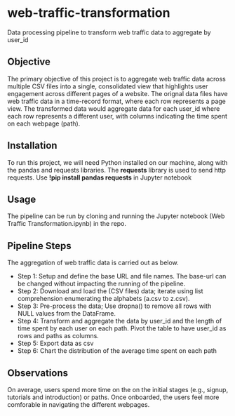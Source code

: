 # web-traffic-transformation
Data processing pipeline to transform web traffic data to aggregate by user_id

## Objective
The primary objective of this project is to aggregate web traffic data across multiple CSV files into a single, consolidated view that highlights user engagement across different pages of a website.
The orignal data files have web traffic data in a time-record format, where each row represents a page view. The transformed data would aggregate data for each user_id where each row represents a different user, with columns indicating the time spent on each webpage (path). 

## Installation
To run this project, we will need Python installed on our machine, along with the pandas and requests libraries. The **requests** library is used to send http requests. 
Use **!pip install pandas requests** in Jupyter notebook

## Usage
The pipeline can be run by cloning and running the Jupyter notebook (Web Traffic Transformation.ipynb) in the repo.

## Pipeline Steps
The aggregation of web traffic data is carried out as below.
- Step 1: Setup and define the base URL and file names. The base-url can be changed without impacting the running of the pipeline.
- Step 2: Download and load the (CSV files) data; iterate using list comprehension enumerating the alphabets (a.csv to z.csv).
- Step 3: Pre-process the data; Use dropna() to remove all rows with NULL values from the DataFrame.
- Step 4: Transform and aggregate the data by user_id and the length of time spent by each user on each path. Pivot the table to have user_id as rows and paths as columns.
- Step 5: Export data as csv
- Step 6: Chart the distribution of the average time spent on each path

## Observations 
On average, users spend more time on the  on the initial stages (e.g., signup, tutorials and introduction) or paths. Once onboarded, the users feel more comforable in navigating the different webpages.  
